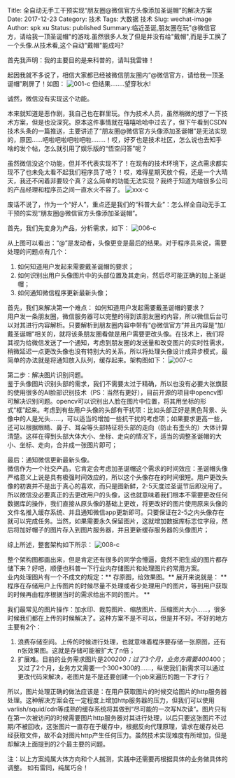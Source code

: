 Title: 全自动无手工干预实现“朋友圈@微信官方头像添加圣诞帽”的解决方案
Date: 2017-12-23
Category: 技术
Tags: 大数据 技术
Slug: wechat-image
Author: spk xu
Status: published
Summary:临近圣诞,朋友圈在玩"@微信官方，请给我一顶圣诞帽"的游戏.虽然很多人发了但是并没有给"戴帽",而是手工换了一个头像.从技术看,这个自动"戴帽"能成吗?

首先我声明：我的主要目的是来科普的，请叫我雷锋！   

起因我就不多说了，相信大家都已经被微信朋友圈内“@微信官方，请给我一顶圣诞帽”刷屏了！如图：
![001-c](001.jpeg)
但结果........望穿秋水!

诚然，微信没有实现这个功能。    

本来就知道是恶作剧，我自己也在群里玩。作为技术人员，虽然稍微的想了一下技术方案，但是也没深究。原本这件事情就在嘻嘻哈哈中过去了，但下午看到CSDN技术头条的一篇推送，主要讲述了“朋友圈@微信官方头像添加圣诞帽”是无法实现的，原因......吧啦吧啦吧啦吧啦........！哎，好歹也是技术社区，怎么说也去知乎啥的发个帖，怎么就引用了娱乐版的“悟空问答”呢？

虽然微信没这个功能，但并不代表实现不了！在现有的技术环境下，这点需求都实现不了也未免太看不起我们程序员了吧？！哎，难得星期天放个假，还是一个大晴天，我还不闲着非要较个真？这么简单的功能无法实现？我终于知道为啥很多公司的产品经理和程序员之间一直水火不容了。
![xxx-c](002.jpeg)

废话不说了，作为一个“好人”，重点还是我们的“科普大业”：怎么样全自动无手工干预的实现“朋友圈@微信官方头像添加圣诞帽”。

首先，我们先变身为产品，分析需求，如下：
![006-c](006.png)

从上图可以看出：“@”是发动者，头像更变是最后的结果。对于程序员来说，需要处理的问题点有几个：    
1. 如何知道用户发起来需要戴圣诞帽的要求；       
2. 如何识别出用户头像图片中的头部位置及其走向，然后尽可能正确的加上圣诞帽；        
3. 如何通知微信程序更新最新头像；    

首先，我们来解决第一个难点： 如何知道用户发起需要戴圣诞帽的要求？      
用户发一条朋友圈，微信服务器可以完整的得到该朋友圈的内容，所以微信后台可以对其进行内容解析。只要解析到朋友圈内容中带有“@微信官方”并且内容是“加/戴圣诞帽”相关的，就将该条朋友圈看做是用户需要更改头像。在技术上，我们将其视为给微信发送了一个通知，考虑到朋友圈的发送量和改变图片的实时性需求，稍微延迟一点更改头像也没有特别大的关系，所以将处理头像设计成异步模式，最简单的办法就是将通知放入队列，缓存起来。架构图如下：
![007-c](007.png)

第二步：解决图片识别问题。     
鉴于头像图片识别头部的需求，我们不需要太过于精确，所以也没有必要大张旗鼓的使用很多的AI脸部识别技术（PS：当然有更好），目前开源的项目中opencv即可解决识别问题。opencv可以识别出人脸在图片中位置，将其用坐标的形式“框”起来。考虑到有些用户头像的头部有干扰项：比如头部正好是黑色背景、头像中的人是光头......，可以适当的增加一些抗干扰的考虑项；如果要求更高一些，还可以根据眼睛、鼻子、耳朵等头部特征将头部的走向（防止有歪头的）大体计算清楚。这样在得到头部大体大小、坐标、走向的情况下，适当的调整圣诞帽的大小、坐标、走向，合并成一张图片即可；    

最后：通知微信更新最新头像。    
微信作为一个社交产品，它肯定会考虑加圣诞帽这个需求的时间效应：圣诞帽头像严格意义上说是具有极强时间效应的，所以这个头像存在的时间很短。用户更改头像的初衷并不是出于真心的喜欢，而只是图新鲜，2-5天度过圣诞节后即没用了。所以微信没必要真正的去更改用户的头像，这也就意味着我们根本不需要更改任何数据库的操作，我们直接从原头像的基础上更改，将更改好的图片使用原来头像的文件名推入缓存系统、并且通知微信app更新即可。只要保证在2-5之内头像存在就可以完成任务。当然，如果需要永久保留图片，这就增加数据库标志位字段，然后将加好帽子的图片存入到图片服务器，并且更新缓存服务器的头像图片；

综上所述，整套架构如下所示：
![008-c](008.png)

整个架构图都画出来，但是肯定还有很多的同学会懵逼，竟然不把生成的图片都存储下来？好吧，顺便也科普一下行业内存储图片和处理图片的常用方案。    
业内处理图片有一个不成文的规定：** 存原图，给效果图。** 展开来说就是：
** 程序在存储用户上传图片的时候尽量不处理或者少处理用户的图片，等到用户获取的时候再由程序根据当时的需求给出不同的图片。 **

我们最常见的图片操作：加水印、裁剪图片、缩放图片、压缩图片大小......，很多时候我们都在上传的时候解决了。这种方案不是不可以，但是并不好。不好的地方主要有2个：
1. 浪费存储空间。上传的时候进行处理，也就意味着程序要存储一张原图，还有n张效果图。这就是存储可能被扩大了n倍；      
2. 扩展难。目前的业务需求图片是200*200；过了3个月，业务方需要400*400；又过了2个月，业务方又需要一个300*300的......，纵使我们新需求可以通过更改代码来解决，老图片是不是还要创建一个job来遍历的跑一下才行？    

所以，图片处理正确的做法应该是：在用户获取图片的时候交给图片的http服务器处理。这种解决方案会在一定程度上增加http服务器的压力，但我们可以使用varlish/squid/cdn等成熟的缓存系统将其做到“尽可能的一次写N次读”。图片只有在第一次被访问的时候需要图片http服务器对其进行处理，以后只要这张图片不过期/不被回收，这张图片一直存在于缓存中，根据反向代理原理，请求在缓存处已经获取文件，故不会对图片http产生任何压力。虽然技术实现难度有所增加，但是却解决上面提到的2个最主要的问题。

注：以上方案纯属大体方向和个人揣测，实践中还需要再根据具体的业务做具体的调整。
       如有雷同，纯属巧合！

